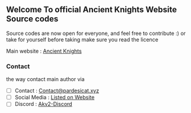 ## Welcome To official Ancient Knights Website Source codes

Source codes are now open for everyone, and feel free to contribute :) or take for yourself
before taking make sure you read the licence

Main website : [Ancient Knights](https://ak.pardesicat.xyz)

### Contact
  the way contact main author via
  - [ ] Contact : [Contact@pardesicat.xyz](mailto:contact@pardesicat.xyz)
  - [ ] Social Media : [Listed on Website](https://pardesicat.xyz/social.html)
  - [ ] Discord : [Akv2-Discord](https://discord.pardesicat.xyz)